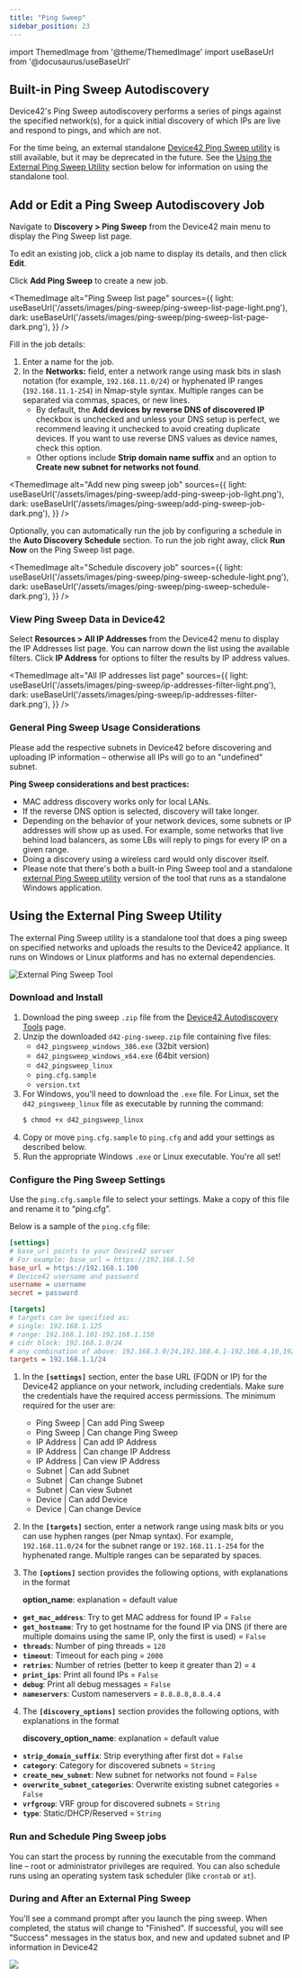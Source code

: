 ```yaml
---
title: "Ping Sweep"
sidebar_position: 23
---
```


import ThemedImage from '@theme/ThemedImage'
import useBaseUrl from '@docusaurus/useBaseUrl'


## Built-in Ping Sweep Autodiscovery


Device42's Ping Sweep autodiscovery performs a series of pings against the specified network(s), for a quick initial discovery of which IPs are live and respond to pings, and which are not.

For the time being, an external standalone [Device42 Ping Sweep utility](https://www.device42.com/autodiscovery/) is still available, but it may be deprecated in the future. See the [Using the External Ping Sweep Utility](#using-the-external-ping-sweep-utility) section below for information on using the standalone tool.

## Add or Edit a Ping Sweep Autodiscovery Job

Navigate to **Discovery > Ping Sweep** from the Device42 main menu to display the Ping Sweep list page.

To edit an existing job, click a job name to display its details, and then click **Edit**.

Click **Add Ping Sweep** to create a new job. 

<ThemedImage
  alt="Ping Sweep list page"
  sources={{
    light: useBaseUrl('/assets/images/ping-sweep/ping-sweep-list-page-light.png'),
    dark: useBaseUrl('/assets/images/ping-sweep/ping-sweep-list-page-dark.png'),
  }}
/>

Fill in the job details:

1. Enter a name for the job.
2. In the **Networks:** field, enter a network range using mask bits in slash notation (for example, `192.168.11.0/24`) or hyphenated IP ranges (`192.168.11.1-254`) in Nmap-style syntax. Multiple ranges can be separated via commas, spaces, or new lines.
   - By default, the **Add devices by reverse DNS of discovered IP** checkbox is unchecked and unless your DNS setup is perfect, we recommend leaving it unchecked to avoid creating duplicate devices. If you want to use reverse DNS values as device names, check this option.
   - Other options include **Strip domain name suffix** and an option to **Create new subnet for networks not found**.

<ThemedImage
  alt="Add new ping sweep job"
  sources={{
    light: useBaseUrl('/assets/images/ping-sweep/add-ping-sweep-job-light.png'),
    dark: useBaseUrl('/assets/images/ping-sweep/add-ping-sweep-job-dark.png'),
  }}
/>

Optionally, you can automatically run the job by configuring a schedule in the **Auto Discovery Schedule** section. To run the job right away, click **Run Now** on the Ping Sweep list page.

<ThemedImage
  alt="Schedule discovery job"
  sources={{
    light: useBaseUrl('/assets/images/ping-sweep/ping-sweep-schedule-light.png'),
    dark: useBaseUrl('/assets/images/ping-sweep/ping-sweep-schedule-dark.png'),
  }}
/>

### View Ping Sweep Data in Device42

Select **Resources > All IP Addresses** from the Device42 menu to display the IP Addresses list page. You can narrow down the list using the available filters. Click **IP Address** for options to filter the results by IP address values.

<ThemedImage
  alt="All IP addresses list page"
  sources={{
    light: useBaseUrl('/assets/images/ping-sweep/ip-addresses-filter-light.png'),
    dark: useBaseUrl('/assets/images/ping-sweep/ip-addresses-filter-dark.png'),
  }}
/>

### General Ping Sweep Usage Considerations

Please add the respective subnets in Device42 before discovering and uploading IP information – otherwise all IPs will go to an "undefined" subnet.

**Ping Sweep considerations and best practices:**

- MAC address discovery works only for local LANs.
- If the reverse DNS option is selected, discovery will take longer.
- Depending on the behavior of your network devices, some subnets or IP addresses will show up as used. For example, some networks that live behind load balancers, as some LBs will reply to pings for every IP on a given range.
- Doing a discovery using a wireless card would only discover itself.
- Please note that there's both a built-in Ping Sweep tool and a standalone [external Ping Sweep utility](#using-the-external-ping-sweep-utility) version of the tool that runs as a standalone Windows application.

## Using the External Ping Sweep Utility

The external Ping Sweep utility is a standalone tool that does a ping sweep on specified networks and uploads the results to the Device42 appliance. It runs on Windows or Linux platforms and has no external dependencies.

![External Ping Sweep Tool](/assets/images/Scanning_a_network_range.png)

### Download and Install

1. Download the ping sweep `.zip` file from the [Device42 Autodiscovery Tools](https://www.device42.com/autodiscovery/) page.
2. Unzip the downloaded `d42-ping-sweep.zip` file containing five files:
    - `d42_pingsweep_windows_386.exe` (32bit version)
    - `d42_pingsweep_windows_x64.exe` (64bit version)
    - `d42_pingsweep_linux`
    - `ping.cfg.sample`
    - `version.txt`
3. For Windows, you'll need to download the `.exe` file. For Linux, set the `d42_pingsweep_linux` file as executable by running the command:
    ```bash
    $ chmod +x d42_pingsweep_linux
    ``` 
4. Copy or move `ping.cfg.sample` to `ping.cfg` and add your settings as described below.
5. Run the appropriate Windows `.exe` or Linux executable. You're all set!

### Configure the Ping Sweep Settings

Use the `ping.cfg.sample` file to select your settings. Make a copy of this file and rename it to “ping.cfg”.

Below is a sample of the `ping.cfg` file:

```ini
[settings]
# base_url points to your Device42 server
# For example: base_url = https://192.168.1.50
base_url = https://192.168.1.100
# Device42 username and password
username = username
secret = password

[targets]
# targets can be specified as:
# single: 192.168.1.125
# range: 192.168.1.101-192.168.1.150
# cidr block: 192.168.1.0/24
# any combination of above: 192.168.3.0/24,192.168.4.1-192.168.4.10,192.168.55.22,10.0.0.0/24
targets = 192.168.1.1/24
```

1. In the **`[settings]`** section, enter the base URL (FQDN or IP) for the Device42 appliance on your network, including credentials. Make sure the credentials have the required access permissions. The minimum required for the user are:
    - Ping Sweep | Can add Ping Sweep
    - Ping Sweep | Can change Ping Sweep
    - IP Address | Can add IP Address
    - IP Address | Can change IP Address
    - IP Address | Can view IP Address
    - Subnet | Can add Subnet
    - Subnet | Can change Subnet
    - Subnet | Can view Subnet
    - Device | Can add Device
    - Device | Can change Device

2. In the **`[targets]`** section, enter a network range using mask bits or you can use hyphen ranges (per Nmap syntax). For example, `192.168.11.0/24` for the subnet range or `192.168.11.1-254` for the hyphenated range. Multiple ranges can be separated by spaces.
3. The **`[options]`** section provides the following options, with explanations in the format
    
    **option_name**: explanation = default value

- **`get_mac_address`**: Try to get MAC address for found IP = `False`
- **`get_hostname`**: Try to get hostname for the found IP via DNS (if there are multiple domains using the same IP, only the first is used) = `False`
- **`threads`**: Number of ping threads = `128`
- **`timeout`**: Timeout for each ping = `2000`
- **`retries`**: Number of retries (better to keep it greater than 2) = `4`
- **`print_ips`**: Print all found IPs = `False`
- **`debug`**: Print all debug messages = `False`
- **`nameservers`**: Custom nameservers = `8.8.8.8,8.8.4.4`

4. The **`[discovery_options]`** section provides the following options, with explanations in the format
    
    **discovery_option_name**: explanation = default value

- **`strip_domain_suffix`**: Strip everything after first dot = `False`
- **`category`**: Category for discovered subnets = `String`
- **`create_new_subnet`**: New subnet for networks not found = `False`
- **`overwrite_subnet_categories`**: Overwrite existing subnet categories = `False`
- **`vrfgroup`**: VRF group for discovered subnets = `String`
- **`type`**: Static/DHCP/Reserved = `String`

### Run and Schedule Ping Sweep jobs

You can start the process by running the executable from the command line – root or administrator privileges are required. You can also schedule runs using an operating system task scheduler (like `crontab` or `at`).

### During and After an External Ping Sweep

You'll see a command prompt after you launch the ping sweep. When completed, the status will change to "Finished". If successful, you will see "Success" messages in the status box, and new and updated subnet and IP information in Device42

![](/assets/images/WEB_695_PS41.png)
